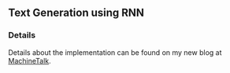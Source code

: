 ## Text Generation using RNN

### Details
Details about the implementation can be found on my new blog at [MachineTalk](https://machinetalk.org/2019/02/01/text-generation-with-tensorflow/).
